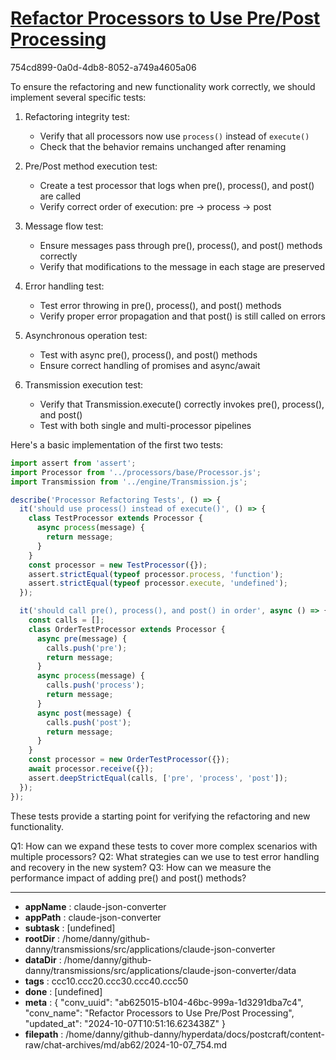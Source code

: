# [Refactor Processors to Use Pre/Post Processing](https://claude.ai/chat/ab625015-b104-46bc-999a-1d3291dba7c4)

754cd899-0a0d-4db8-8052-a749a4605a06

 To ensure the refactoring and new functionality work correctly, we should implement several specific tests:

1. Refactoring integrity test:
   - Verify that all processors now use `process()` instead of `execute()`
   - Check that the behavior remains unchanged after renaming

2. Pre/Post method execution test:
   - Create a test processor that logs when pre(), process(), and post() are called
   - Verify correct order of execution: pre -> process -> post

3. Message flow test:
   - Ensure messages pass through pre(), process(), and post() methods correctly
   - Verify that modifications to the message in each stage are preserved

4. Error handling test:
   - Test error throwing in pre(), process(), and post() methods
   - Verify proper error propagation and that post() is still called on errors

5. Asynchronous operation test:
   - Test with async pre(), process(), and post() methods
   - Ensure correct handling of promises and async/await

6. Transmission execution test:
   - Verify that Transmission.execute() correctly invokes pre(), process(), and post()
   - Test with both single and multi-processor pipelines

Here's a basic implementation of the first two tests:

```javascript
import assert from 'assert';
import Processor from '../processors/base/Processor.js';
import Transmission from '../engine/Transmission.js';

describe('Processor Refactoring Tests', () => {
  it('should use process() instead of execute()', () => {
    class TestProcessor extends Processor {
      async process(message) {
        return message;
      }
    }
    const processor = new TestProcessor({});
    assert.strictEqual(typeof processor.process, 'function');
    assert.strictEqual(typeof processor.execute, 'undefined');
  });

  it('should call pre(), process(), and post() in order', async () => {
    const calls = [];
    class OrderTestProcessor extends Processor {
      async pre(message) {
        calls.push('pre');
        return message;
      }
      async process(message) {
        calls.push('process');
        return message;
      }
      async post(message) {
        calls.push('post');
        return message;
      }
    }
    const processor = new OrderTestProcessor({});
    await processor.receive({});
    assert.deepStrictEqual(calls, ['pre', 'process', 'post']);
  });
});
```

These tests provide a starting point for verifying the refactoring and new functionality.

Q1: How can we expand these tests to cover more complex scenarios with multiple processors?
Q2: What strategies can we use to test error handling and recovery in the new system?
Q3: How can we measure the performance impact of adding pre() and post() methods?

---

* **appName** : claude-json-converter
* **appPath** : claude-json-converter
* **subtask** : [undefined]
* **rootDir** : /home/danny/github-danny/transmissions/src/applications/claude-json-converter
* **dataDir** : /home/danny/github-danny/transmissions/src/applications/claude-json-converter/data
* **tags** : ccc10.ccc20.ccc30.ccc40.ccc50
* **done** : [undefined]
* **meta** : {
  "conv_uuid": "ab625015-b104-46bc-999a-1d3291dba7c4",
  "conv_name": "Refactor Processors to Use Pre/Post Processing",
  "updated_at": "2024-10-07T10:51:16.623438Z"
}
* **filepath** : /home/danny/github-danny/hyperdata/docs/postcraft/content-raw/chat-archives/md/ab62/2024-10-07_754.md